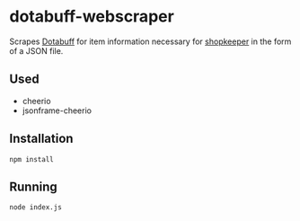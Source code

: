 # dotabuff-webscraper

Scrapes [Dotabuff](https://www.dotabuff.com) for item information necessary for [shopkeeper](https://github.com/renchies/shopkeeper) in the form of a JSON file.

## Used

- cheerio
- jsonframe-cheerio

## Installation

`npm install`

## Running

`node index.js`